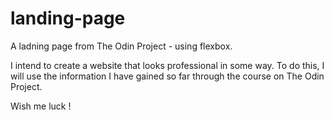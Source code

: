 # landing-page
A ladning page from The Odin Project - using flexbox.

I intend to create a website that looks professional in some way. 
To do this, I will use the information I have gained so far through the course
on The Odin Project.

Wish me luck !
